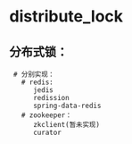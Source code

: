 # distribute_lock

  ## 分布式锁：
     # 分别实现：
       # redis:
          jedis
          redission
          spring-data-redis
       # zookeeper：
          zkclient(暂未实现)
          curator
